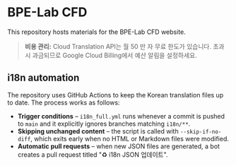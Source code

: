 # BPE-Lab CFD

This repository hosts materials for the BPE-Lab CFD website.

> **비용 관리:**
> Cloud Translation API는 월 50 만 자 무료 한도가 있습니다. 초과 시 과금되므로 Google Cloud Billing에서 예산 알림을 설정하세요.

## i18n automation

The repository uses GitHub Actions to keep the Korean translation files up to
date. The process works as follows:

* **Trigger conditions** – `i18n_full.yml` runs whenever a commit is pushed to
  `main` and it explicitly ignores branches matching `i18n/**`.
* **Skipping unchanged content** – the script is called with
  `--skip-if-no-diff`, which exits early when no HTML or Markdown files were
  modified.
* **Automatic pull requests** – when new JSON files are generated, a bot
  creates a pull request titled "♻️ i18n JSON 업데이트".

